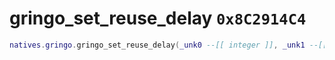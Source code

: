 # gringo_set_reuse_delay `0x8C2914C4`

```lua
natives.gringo.gringo_set_reuse_delay(_unk0 --[[ integer ]], _unk1 --[[ integer ]])
```